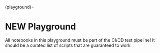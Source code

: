 (playground)=
# NEW Playground

All notebooks in this playground must be part of the CI/CD test pipeline!
It should be a curated list of scripts that are guaranteed to work